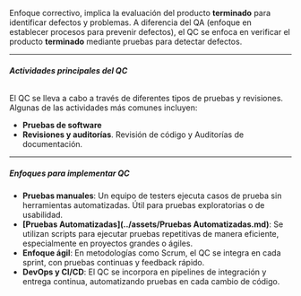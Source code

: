 Enfoque correctivo, implica la evaluación del producto **terminado** para identificar defectos y problemas. 
A diferencia del QA (enfoque en establecer procesos para prevenir defectos), el QC se enfoca en verificar el producto **terminado** mediante pruebas para detectar defectos.
****
###### **Actividades principales del QC**
El QC se lleva a cabo a través de diferentes tipos de pruebas y revisiones. Algunas de las actividades más comunes incluyen:
 - **Pruebas de software**
 - **Revisiones y auditorías**. Revisión de código y Auditorías de documentación.
****
#####  **Enfoques para implementar QC**
- **Pruebas manuales**: Un equipo de testers ejecuta casos de prueba sin herramientas automatizadas. Útil para pruebas exploratorias o de usabilidad.
- **[Pruebas Automatizadas](../assets/Pruebas Automatizadas.md)**: Se utilizan scripts para ejecutar pruebas repetitivas de manera eficiente, especialmente en proyectos grandes o ágiles.
- **Enfoque ágil**: En metodologías como Scrum, el QC se integra en cada sprint, con pruebas continuas y feedback rápido.
- **DevOps y CI/CD**: El QC se incorpora en pipelines de integración y entrega continua, automatizando pruebas en cada cambio de código.